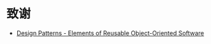 # 致谢

- [Design Patterns - Elements of Reusable Object-Oriented Software](https://en.wikipedia.org/wiki/Design_Patterns)
